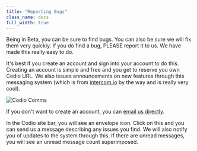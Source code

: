 ```yaml
---
title: "Reporting Bugs"
class_name: docs
full_width: true
---
```


Being in Beta, you can be sure to find bugs. You can also be sure we will fix them very quickly. If you do find a bug, PLEASE report it to us. We have made this really easy to do.

It's best if you create an account and sign into your account to do this. Creating an account is simple and free and you get to reserve you own Codio URL. We also issues announcements on new features through this messaging system (which is from [intercom.io](http://intercom.io) by the way and is really very cool).

![Codio Comms](/img/docs/intercom.png)

If you don't want to create an account, you can [email us directly](mailto:ee8711023afa04b80a6b921ddb3939c1171e0f62@incoming.intercom.io).

In the Codio site bar, you will see an envelope icon. Click on this and you can send us a message describing any issues you find. We will also notify you of updates to the system through this. If there are unread messages, you will see an unread message count superimposed.

